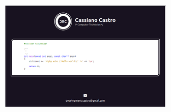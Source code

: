<!-- ![Logo](./logo.png)

# Cassiano Castro

/* Computer Technician */

```c++
#include <iostream>

/**
 *
 */
int main(const int argc, const char** argv)
{
    std::cout << "Hello world!" << '\n';

    return 0;
}
```

[development.castro@gmail.com](mailto:development.castro@gmail.com) -->



![Logo](./Captura%20de%20tela%20de%202024-04-15%2017-34-15.png)





<!-- ### Hi there 👋 -->
<!--
**cassianocastro/cassianocastro** is a ✨ _special_ ✨ repository because its `README.md` (this file) appears on your GitHub profile.

Here are some ideas to get you started:

- 🔭 I’m currently working on ...
- 🌱 I’m currently learning ...
- 👯 I’m looking to collaborate on ...
- 🤔 I’m looking for help with ...
- 💬 Ask me about ...
- 📫 How to reach me: ...
- 😄 Pronouns: ...
- ⚡ Fun fact: ...
-->